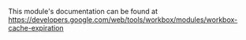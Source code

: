This module's documentation can be found at https://developers.google.com/web/tools/workbox/modules/workbox-cache-expiration
